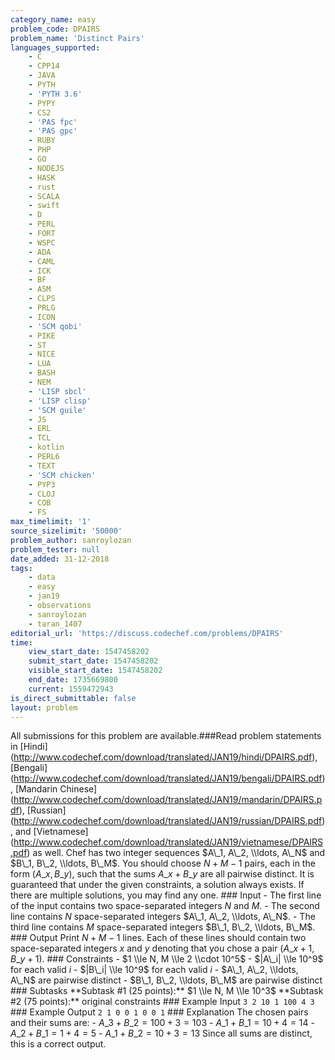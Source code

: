 ```yaml
---
category_name: easy
problem_code: DPAIRS
problem_name: 'Distinct Pairs'
languages_supported:
    - C
    - CPP14
    - JAVA
    - PYTH
    - 'PYTH 3.6'
    - PYPY
    - CS2
    - 'PAS fpc'
    - 'PAS gpc'
    - RUBY
    - PHP
    - GO
    - NODEJS
    - HASK
    - rust
    - SCALA
    - swift
    - D
    - PERL
    - FORT
    - WSPC
    - ADA
    - CAML
    - ICK
    - BF
    - ASM
    - CLPS
    - PRLG
    - ICON
    - 'SCM qobi'
    - PIKE
    - ST
    - NICE
    - LUA
    - BASH
    - NEM
    - 'LISP sbcl'
    - 'LISP clisp'
    - 'SCM guile'
    - JS
    - ERL
    - TCL
    - kotlin
    - PERL6
    - TEXT
    - 'SCM chicken'
    - PYP3
    - CLOJ
    - COB
    - FS
max_timelimit: '1'
source_sizelimit: '50000'
problem_author: sanroylozan
problem_tester: null
date_added: 31-12-2018
tags:
    - data
    - easy
    - jan19
    - observations
    - sanroylozan
    - taran_1407
editorial_url: 'https://discuss.codechef.com/problems/DPAIRS'
time:
    view_start_date: 1547458202
    submit_start_date: 1547458202
    visible_start_date: 1547458202
    end_date: 1735669800
    current: 1559472943
is_direct_submittable: false
layout: problem
---
```

All submissions for this problem are available.\###Read problem statements in \[Hindi\](http://www.codechef.com/download/translated/JAN19/hindi/DPAIRS.pdf), \[Bengali\](http://www.codechef.com/download/translated/JAN19/bengali/DPAIRS.pdf), \[Mandarin Chinese\](http://www.codechef.com/download/translated/JAN19/mandarin/DPAIRS.pdf), \[Russian\](http://www.codechef.com/download/translated/JAN19/russian/DPAIRS.pdf), and \[Vietnamese\](http://www.codechef.com/download/translated/JAN19/vietnamese/DPAIRS.pdf) as well. Chef has two integer sequences $A\_1, A\_2, \\ldots, A\_N$ and $B\_1, B\_2, \\ldots, B\_M$. You should choose $N+M-1$ pairs, each in the form $(A\_x, B\_y)$, such that the sums $A\_x + B\_y$ are all pairwise distinct. It is guaranteed that under the given constraints, a solution always exists. If there are multiple solutions, you may find any one. ### Input - The first line of the input contains two space-separated integers $N$ and $M$. - The second line contains $N$ space-separated integers $A\_1, A\_2, \\ldots, A\_N$. - The third line contains $M$ space-separated integers $B\_1, B\_2, \\ldots, B\_M$. ### Output Print $N+M-1$ lines. Each of these lines should contain two space-separated integers $x$ and $y$ denoting that you chose a pair $(A\_{x+1}, B\_{y+1})$. ### Constraints - $1 \\le N, M \\le 2 \\cdot 10^5$ - $|A\_i| \\le 10^9$ for each valid $i$ - $|B\_i| \\le 10^9$ for each valid $i$ - $A\_1, A\_2, \\ldots, A\_N$ are pairwise distinct - $B\_1, B\_2, \\ldots, B\_M$ are pairwise distinct ### Subtasks \*\*Subtask #1 (25 points):\*\* $1 \\le N, M \\le 10^3$ \*\*Subtask #2 (75 points):\*\* original constraints ### Example Input ``` 3 2 10 1 100 4 3 ``` ### Example Output ``` 2 1 0 0 1 0 0 1 ``` ### Explanation The chosen pairs and their sums are: - $A\_3 + B\_2 = 100+3 = 103$ - $A\_1 + B\_1 = 10+4 = 14$ - $A\_2 + B\_1 = 1+4 = 5$ - $A\_1 + B\_2 = 10+3 = 13$ Since all sums are distinct, this is a correct output.
